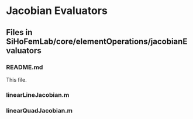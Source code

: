 <h1>Jacobian Evaluators</h1>

## Files in SiHoFemLab/core/elementOperations/jacobianEvaluators ##

### README.md ###
This file.

### linearLineJacobian.m ###

### linearQuadJacobian.m ###